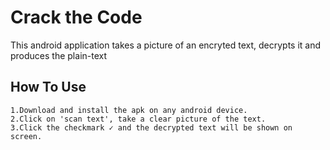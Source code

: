 # Crack the Code

 This android application takes a picture of an encryted text, decrypts it and produces the plain-text

## How To Use

    1.Download and install the apk on any android device.
    2.Click on 'scan text', take a clear picture of the text.
    3.Click the checkmark ✓ and the decrypted text will be shown on screen.